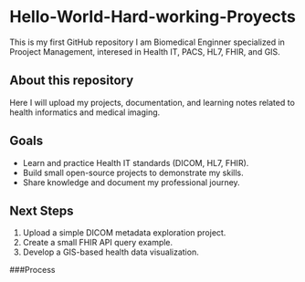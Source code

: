 # Hello-World-Hard-working-Proyects
This is my first GitHub repository 
I am Biomedical Enginner specialized in Prooject Management, interesed in Health IT, PACS, HL7, FHIR, and GIS.

## About this repository
Here I will upload my projects, documentation, and learning notes related to health informatics and medical imaging.  

## Goals
- Learn and practice Health IT standards (DICOM, HL7, FHIR).  
- Build small open-source projects to demonstrate my skills.  
- Share knowledge and document my professional journey.  

## Next Steps
1. Upload a simple DICOM metadata exploration project.  
2. Create a small FHIR API query example.  
3. Develop a GIS-based health data visualization.

###Process
